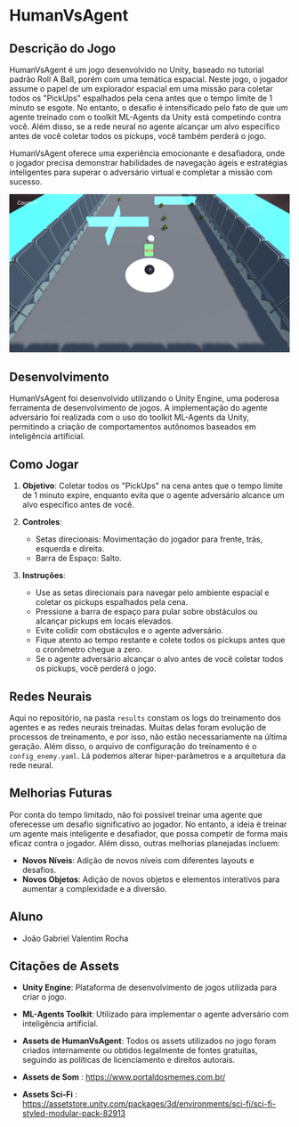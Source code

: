 # HumanVsAgent

## Descrição do Jogo

HumanVsAgent é um jogo desenvolvido no Unity, baseado no tutorial padrão Roll A Ball, porém com uma temática espacial. Neste jogo, o jogador assume o papel de um explorador espacial em uma missão para coletar todos os "PickUps" espalhados pela cena antes que o tempo limite de 1 minuto se esgote. No entanto, o desafio é intensificado pelo fato de que um agente treinado com o toolkit ML-Agents da Unity está competindo contra você. Além disso, se a rede neural no agente alcançar um alvo específico antes de você coletar todos os pickups, você também perderá o jogo.

HumanVsAgent oferece uma experiência emocionante e desafiadora, onde o jogador precisa demonstrar habilidades de navegação ágeis e estratégias inteligentes para superar o adversário virtual e completar a missão com sucesso.

![HumanVsAgent](thumb.png)

## Desenvolvimento

HumanVsAgent foi desenvolvido utilizando o Unity Engine, uma poderosa ferramenta de desenvolvimento de jogos. A implementação do agente adversário foi realizada com o uso do toolkit ML-Agents da Unity, permitindo a criação de comportamentos autônomos baseados em inteligência artificial.

## Como Jogar

1. **Objetivo**: Coletar todos os "PickUps" na cena antes que o tempo limite de 1 minuto expire, enquanto evita que o agente adversário alcance um alvo específico antes de você.

2. **Controles**:
   - Setas direcionais: Movimentação do jogador para frente, trás, esquerda e direita.
   - Barra de Espaço: Salto.

3. **Instruções**:
   - Use as setas direcionais para navegar pelo ambiente espacial e coletar os pickups espalhados pela cena.
   - Pressione a barra de espaço para pular sobre obstáculos ou alcançar pickups em locais elevados.
   - Evite colidir com obstáculos e o agente adversário.
   - Fique atento ao tempo restante e colete todos os pickups antes que o cronômetro chegue a zero.
   - Se o agente adversário alcançar o alvo antes de você coletar todos os pickups, você perderá o jogo.

## Redes Neurais

Aqui no repositório, na pasta ``results`` constam os logs do treinamento dos agentes e as redes neurais treinadas. Muitas delas foram evolução de processos de treinamento, e por isso, não estão necessariamente na última geração. Além disso, o arquivo de configuração do treinamento é o ``config_enemy.yaml``. Lá podemos alterar hiper-parâmetros e a arquitetura da rede neural. 

## Melhorias Futuras

Por conta do tempo limitado, não foi possível treinar uma agente que oferecesse um desafio significativo ao jogador. No entanto, a ideia é treinar um agente mais inteligente e desafiador, que possa competir de forma mais eficaz contra o jogador. Além disso, outras melhorias planejadas incluem:

- **Novos Níveis**: Adição de novos níveis com diferentes layouts e desafios.
- **Novos Objetos**: Adição de novos objetos e elementos interativos para aumentar a complexidade e a diversão.


## Aluno

- João Gabriel Valentim Rocha

## Citações de Assets

- **Unity Engine**: Plataforma de desenvolvimento de jogos utilizada para criar o jogo.

- **ML-Agents Toolkit**: Utilizado para implementar o agente adversário com inteligência artificial.

- **Assets de HumanVsAgent**: Todos os assets utilizados no jogo foram criados internamente ou obtidos legalmente de fontes gratuitas, seguindo as políticas de licenciamento e direitos autorais.

- **Assets de Som** :  https://www.portaldosmemes.com.br/


- **Assets Sci-Fi** : https://assetstore.unity.com/packages/3d/environments/sci-fi/sci-fi-styled-modular-pack-82913